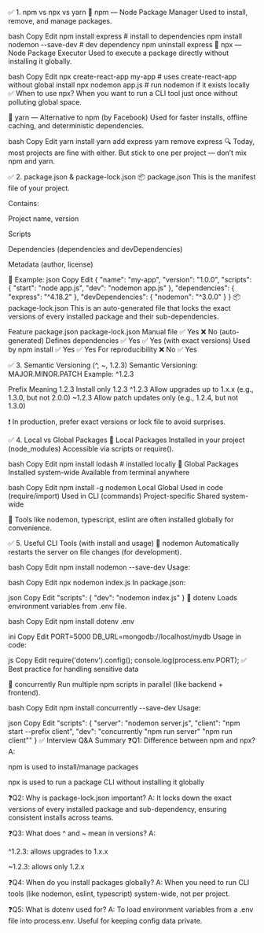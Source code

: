 ✅ 1. npm vs npx vs yarn
🔹 npm — Node Package Manager
Used to install, remove, and manage packages.

bash
Copy
Edit
npm install express       # install to dependencies
npm install nodemon --save-dev  # dev dependency
npm uninstall express
🔹 npx — Node Package Executor
Used to execute a package directly without installing it globally.

bash
Copy
Edit
npx create-react-app my-app     # uses create-react-app without global install
npx nodemon app.js              # run nodemon if it exists locally
✅ When to use npx?
When you want to run a CLI tool just once without polluting global space.

🔹 yarn — Alternative to npm (by Facebook)
Used for faster installs, offline caching, and deterministic dependencies.

bash
Copy
Edit
yarn install
yarn add express
yarn remove express
🔍 Today, most projects are fine with either. But stick to one per project — don’t mix npm and yarn.

✅ 2. package.json & package-lock.json
📦 package.json
This is the manifest file of your project.

Contains:

Project name, version

Scripts

Dependencies (dependencies and devDependencies)

Metadata (author, license)

🧠 Example:
json
Copy
Edit
{
  "name": "my-app",
  "version": "1.0.0",
  "scripts": {
    "start": "node app.js",
    "dev": "nodemon app.js"
  },
  "dependencies": {
    "express": "^4.18.2"
  },
  "devDependencies": {
    "nodemon": "^3.0.0"
  }
}
📦 package-lock.json
This is an auto-generated file that locks the exact versions of every installed package and their sub-dependencies.

Feature	package.json	package-lock.json
Manual file	✅ Yes	❌ No (auto-generated)
Defines dependencies	✅ Yes	✅ Yes (with exact versions)
Used by npm install	✅ Yes	✅ Yes
For reproducibility	❌ No	✅ Yes

✅ 3. Semantic Versioning (^, ~, 1.2.3)
Semantic Versioning: MAJOR.MINOR.PATCH
Example: ^1.2.3

Prefix	Meaning
1.2.3	Install only 1.2.3
^1.2.3	Allow upgrades up to 1.x.x (e.g., 1.3.0, but not 2.0.0)
~1.2.3	Allow patch updates only (e.g., 1.2.4, but not 1.3.0)

❗ In production, prefer exact versions or lock file to avoid surprises.

✅ 4. Local vs Global Packages
🔹 Local Packages
Installed in your project (node_modules)
Accessible via scripts or require().

bash
Copy
Edit
npm install lodash         # installed locally
🔹 Global Packages
Installed system-wide
Available from terminal anywhere

bash
Copy
Edit
npm install -g nodemon
Local	Global
Used in code (require/import)	Used in CLI (commands)
Project-specific	Shared system-wide

🔑 Tools like nodemon, typescript, eslint are often installed globally for convenience.

✅ 5. Useful CLI Tools (with install and usage)
🔧 nodemon
Automatically restarts the server on file changes (for development).

bash
Copy
Edit
npm install nodemon --save-dev
Usage:

bash
Copy
Edit
npx nodemon index.js
In package.json:

json
Copy
Edit
"scripts": {
  "dev": "nodemon index.js"
}
🔧 dotenv
Loads environment variables from .env file.

bash
Copy
Edit
npm install dotenv
.env

ini
Copy
Edit
PORT=5000
DB_URL=mongodb://localhost/mydb
Usage in code:

js
Copy
Edit
require('dotenv').config();
console.log(process.env.PORT);
✅ Best practice for handling sensitive data

🔧 concurrently
Run multiple npm scripts in parallel (like backend + frontend).

bash
Copy
Edit
npm install concurrently --save-dev
Usage:

json
Copy
Edit
"scripts": {
  "server": "nodemon server.js",
  "client": "npm start --prefix client",
  "dev": "concurrently \"npm run server\" \"npm run client\""
}
✅ Interview Q&A Summary
❓Q1: Difference between npm and npx?
A:

npm is used to install/manage packages

npx is used to run a package CLI without installing it globally

❓Q2: Why is package-lock.json important?
A:
It locks down the exact versions of every installed package and sub-dependency, ensuring consistent installs across teams.

❓Q3: What does ^ and ~ mean in versions?
A:

^1.2.3: allows upgrades to 1.x.x

~1.2.3: allows only 1.2.x

❓Q4: When do you install packages globally?
A:
When you need to run CLI tools (like nodemon, eslint, typescript) system-wide, not per project.

❓Q5: What is dotenv used for?
A:
To load environment variables from a .env file into process.env. Useful for keeping config data private.

